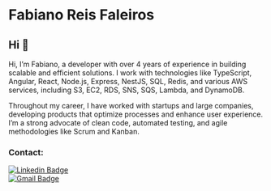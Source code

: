 # Fabiano Reis Faleiros

## Hi :wave:

Hi, I’m Fabiano, a developer with over 4 years of experience in building scalable and efficient solutions. I work with technologies like TypeScript, Angular, React, Node.js, Express, NestJS, SQL, Redis, and various AWS services, including S3, EC2, RDS, SNS, SQS, Lambda, and DynamoDB.

Throughout my career, I have worked with startups and large companies, developing products that optimize processes and enhance user experience. I’m a strong advocate of clean code, automated testing, and agile methodologies like Scrum and Kanban.

### Contact:

[![Linkedin Badge](https://img.shields.io/badge/-Fabiano-blue?style=flat-square&logo=Linkedin&logoColor=white&link=https://https://www.linkedin.com/in/fabiano-reis-faleiros-55532b190/)](https://www.linkedin.com/in/fabiano-reis-faleiros-55532b190)
<br/>
[![Gmail Badge](https://img.shields.io/badge/-fabianordev@gmail.com-c14438?style=flat-square&logo=Gmail&logoColor=white&link=mailto:fabianordev@gmail.com)](mailto:fabianordev@gmail.com)
